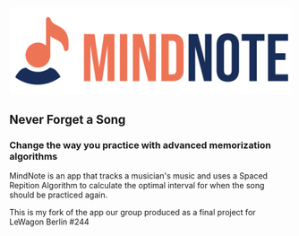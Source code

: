 ![MindNote Logo](https://github.com/Zakkski/MindNote/blob/master/app/assets/images/landing-logo.png)

## __Never Forget a Song__

### Change the way you practice with advanced memorization algorithms

MindNote is an app that tracks a musician's music and uses a Spaced Repition Algorithm to calculate the optimal interval for when the song should be practiced again. 

This is my fork of the app our group produced as a final project for LeWagon Berlin #244
